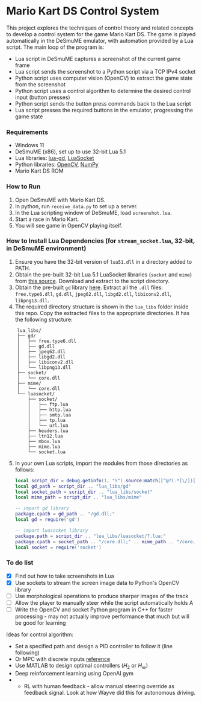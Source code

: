 # Mario Kart DS Control System

This project explores the techniques of control theory and related concepts to develop a control system for the game Mario Kart DS. The game is played automatically in the DeSmuME emulator, with automation provided by a Lua script. The main loop of the program is:

- Lua script in DeSmuME captures a screenshot of the current game frame
- Lua script sends the screenshot to a Python script via a TCP IPv4 socket
- Python script uses computer vision (OpenCV) to extract the game state from the screenshot
- Python script uses a control algorithm to determine the desired control input (button presses)
- Python script sends the button press commands back to the Lua script
- Lua script presses the required buttons in the emulator, progressing the game state

### Requirements

- Windows 11
- DeSmuME (x86), set up to use 32-bit Lua 5.1
- Lua libraries: [lua-gd](https://github.com/ittner/lua-gd), [LuaSocket](https://github.com/lunarmodules/luasocket)
- Python libraries: [OpenCV](https://pypi.org/project/opencv-python/), [NumPy](https://numpy.org/)
- Mario Kart DS ROM

### How to Run

1. Open DeSmuME with Mario Kart DS.
2. In python, run `receive_data.py` to set up a server.
3. In the Lua scripting window of DeSmuME, load `screenshot.lua`.
4. Start a race in Mario Kart.
5. You will see game in OpenCV playing itself.

### How to Install Lua Dependencies (for `stream_socket.lua`, 32-bit, in DeSmuME environment)

1. Ensure you have the 32-bit version of `lua51.dll` in a directory added to PATH.
2. Obtain the pre-built 32-bit Lua 5.1 LuaSocket libraries (`socket` and `mime`) from [this source](https://www.unrealsoftware.de/files_show.php?file=16117). Download and extract to the script directory.
3. Obtain the pre-built `gd` library [here](https://downloads.onworks.net/softwaredownload.php?link=https%3A%2F%2Fdownloads.onworks.net%2Fdownloadapp%2FSOFTWARE%2Flua-gd-2.0.33r2-win32.zip%3Fservice%3Dservice01&filename=lua-gd-2.0.33r2-win32.zip). Extract all the `.dll` files: `free.type6.dll`, `gd.dll`, `jpeg62.dll`, `libgd2.dll`, `libiconv2.dll`, `libpng13.dll`.
4. The required directory structure is shown in the `lua_libs` folder inside this repo. Copy the extracted files to the appropriate directories. It has the following structure:
```
    lua_libs/
    ├── gd/
    │   ├── free.type6.dll
    │   ├── gd.dll
    │   ├── jpeg62.dll
    │   ├── libgd2.dll
    │   ├── libiconv2.dll
    │   └── libpng13.dll
    ├── socket/
    │   └── core.dll
    ├── mime/
    │   └── core.dll
    └── luasocket/
        ├── socket/
        │   ├── ftp.lua
        │   ├── http.lua
        │   ├── smtp.lua
        │   ├── tp.lua
        │   └── url.lua
        ├── headers.lua
        ├── ltn12.lua
        ├── mbox.lua
        ├── mime.lua
        └── socket.lua
```
5. In your own Lua scripts, import the modules from those directories as follows:
    ```lua
    local script_dir = debug.getinfo(1, "S").source:match[[^@?(.*[\/])[^\/]-$]]  -- directory of this file
    local gd_path = script_dir .. "lua_libs/gd"
    local socket_path = script_dir .. "lua_libs/socket"
    local mime_path = script_dir .. "lua_libs/mime"

    -- import gd library
    package.cpath = gd_path .. "/gd.dll;"
    local gd = require('gd')

    -- import luasocket library
    package.path = script_dir .. "lua_libs/luasocket/?.lua;"
    package.cpath = socket_path .. "/core.dll;" .. mime_path .. "/core.dll;"
    local socket = require('socket')
    ```

### To do list

- [x] Find out how to take screenshots in Lua
- [x] Use sockets to stream the screen image data to Python's OpenCV library
- [ ] Use morphological operations to produce sharper images of the track
- [ ] Allow the player to manually steer while the script automatically holds A
- [ ] Write the OpenCV and socket Python program in C++ for faster processing - may not actually improve performance that much but will be good for learning

Ideas for control algorithm:
- Set a specified path and design a PID controller to follow it (line following)
- Or MPC with discrete inputs [reference](https://ieeexplore.ieee.org/document/1346886)
- Use MATLAB to design optimal controllers ($H_2$ or $H_{\infty}$)
- Deep reinforcement learning using OpenAI gym
- - RL with human feedback - allow manual steering override as feedback signal. Look at how Wayve did this for autonomous driving.
